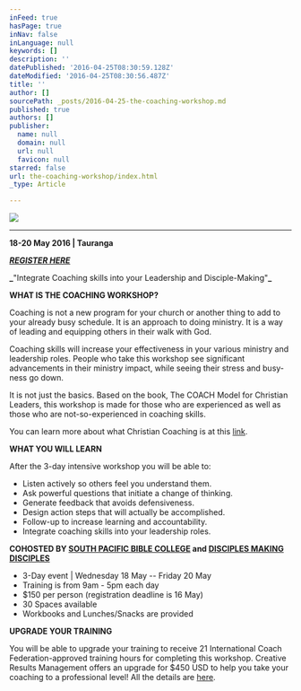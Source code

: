 ```yaml
---
inFeed: true
hasPage: true
inNav: false
inLanguage: null
keywords: []
description: ''
datePublished: '2016-04-25T08:30:59.128Z'
dateModified: '2016-04-25T08:30:56.487Z'
title: ''
author: []
sourcePath: _posts/2016-04-25-the-coaching-workshop.md
published: true
authors: []
publisher:
  name: null
  domain: null
  url: null
  favicon: null
starred: false
url: the-coaching-workshop/index.html
_type: Article

---
```

![](https://the-grid-user-content.s3-us-west-2.amazonaws.com/710cac6d-fd7b-4fa2-8454-8566d3fc705b.jpg)

****

**18-20 May 2016 | Tauranga**

**_[REGISTER HERE][0]_**

**_**"Integrate Coaching skills into your Leadership and Disciple-Making"**_**

**WHAT IS THE COACHING WORKSHOP?**

Coaching is not a new program for your church or another thing to add to your already busy schedule. It is an approach to doing ministry. It is a way of leading and equipping others in their walk with God.

Coaching skills will increase your effectiveness in your various ministry and leadership roles. People who take this workshop see significant advancements in their ministry impact, while seeing their stress and busy-ness go down.

It is not just the basics. Based on the book, The COACH Model for Christian Leaders, this workshop is made for those who are experienced as well as those who are not-so-experienced in coaching skills.

You can learn more about what Christian Coaching is at this [link][1].

**WHAT YOU WILL LEARN**

After the 3-day intensive workshop you will be able to:

* Listen actively so others feel you understand them.
* Ask powerful questions that initiate a change of thinking.
* Generate feedback that avoids defensiveness.
* Design action steps that will actually be accomplished.
* Follow-up to increase learning and accountability.
* Integrate coaching skills into your leadership roles.

**COHOSTED BY [SOUTH PACIFIC BIBLE COLLEGE][2] and [DISCIPLES MAKING DISCIPLES][3]**

* 3-Day event | Wednesday 18 May -- Friday 20 May
* Training is from 9am - 5pm each day
* $150 per person (registration deadline is 16 May)
* 30 Spaces available
* Workbooks and Lunches/Snacks are provided

**UPGRADE YOUR TRAINING**

You will be able to upgrade your training to receive 21 International Coach Federation-approved training hours for completing this workshop. Creative Results Management offers an upgrade for $450 USD to help you take your coaching to a professional level! All the details are [here][4].

[0]: http://www.eventbrite.co.nz/e/the-coaching-workshop-for-christian-leaders-registration-24270013263
[1]: https://drive.google.com/file/d/0B4NPUsQopjHjeVpEVWxWLXhJR1E/view
[2]: http://spbc.org.nz/
[3]: https://www.facebook.com/DMDConference
[4]: http://www.creativeresultsmanagement.com/workshop